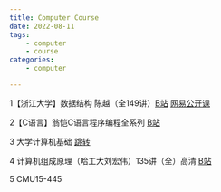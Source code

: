 ```yaml
---
title: Computer Course
date: 2022-08-11
tags: 
    - computer
    - course
categories: 
    - computer

---
```


1【浙江大学】数据结构 陈越（全149讲）[B站](https://www.bilibili.com/video/BV1vq4y1v75A?spm_id_from=333.337.search-card.all.click&vd_source=84025c8fc457e9665cb0608cc873b735) [网易公开课](https://open.163.com/newview/movie/free?pid=AEUHNOPC5&mid=FEUHNOPCU)

<!--https://www.icourse163.org -->

2【C语言】翁恺C语言程序编程全系列 [B站](https://www.bilibili.com/video/BV1sJ411E7St?spm_id_from=333.337.search-card.all.click&vd_source=84025c8fc457e9665cb0608cc873b735)

3 大学计算机基础  [跳转](https://www.icourse163.org/course/NUDT-17003?from=searchPage)

4 计算机组成原理（哈工大刘宏伟）135讲（全）高清 [B站](https://www.bilibili.com/video/BV1t4411e7LH?spm_id_from=333.337.search-card.all.click&vd_source=84025c8fc457e9665cb0608cc873b735)

<!--转载自http://www.feemic.cn/mooc/icourse163/1205914219和http://www.feemic.cn/mooc/icourse163/1205913215 转载自慕课网哈工大刘宏伟的计算机组成原理，超清视频，讲义可在下方链接下载。 百度云：https://pan.baidu.com/s/1dqyr-PzSfjJKMSibyaUL3Q 提取码：vs1f-->

5 CMU15-445
